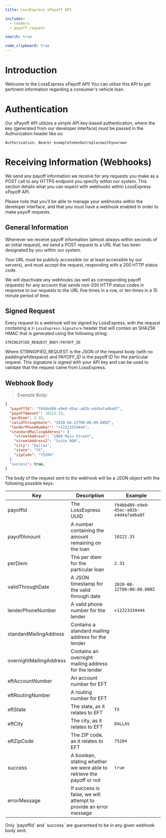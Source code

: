 ```yaml
---
title: LossExpress xPayoff API

includes:
  - lenders
  - payoff_request

search: true

code_clipboard: true
---
```


# Introduction

Welcome to the LossExpress xPayoff API! You can utilize this API to get pertinent information regarding a consumer's vehicle loan.

# Authentication

Our xPayoff API utilizes a simple API key-based authentication, where the key (generated from our developer interface) must be passed in the Authorization header like so:

`Authorization: Bearer exampletokenbutreplacewithyourown`

# Receiving Information (Webhooks)

We send any payoff information we receive for any requests you make as a POST call to any HTTPS endpoint you specify within our system. This section details what you can expect with webhooks within LossExpress xPayoff API.

Please note that you'll be able to manage your webhooks within the developer interface, and that you _must_ have a webhook enabled in order to make payoff requests.

## General Information

Whenever we receive payoff information (almost always within seconds of an initial request), we send a POST request to a URL that has been designated by you within our system.

Your URL must be publicly accessible (or at least accessible by our servers), and must accept the request, responding with a 200 HTTP status code.

We will deactivate any webhooks (as well as corresponding payoff requests) for any account that sends non-200 HTTP status codes in response to our requests to the URL five times in a row, or ten times in a 15 minute period of time.

## Signed Request

Every request to a webhook will be signed by LossExpress, with the request containing a `X-LossExpress-Signature` header that will contain an SHA256 HMAC that is generated using the following string:

`STRINGIFIED_REQUEST_BODY:PAYOFF_ID`

Where STRINGIFIED_REQUEST is the JSON of the request body (with no padding/whitespace) and PAYOFF_ID is the payoff ID for the particular request. This signature is signed with your API key and can be used to validate that the request came from LossExpress.

## Webhook Body

> Example Body:

```json
{
  "payoffId": "f94bbd89-e9e0-45ac-a02b-e4d4afad6a8f",
  "payoffAmount": 10222.33,
  "perDiem": 2.33,
  "validThroughDate": "2020-08-22T00:00:00.000Z",
  "lenderPhoneNumber": "+12223334444",
  "standardMailingAddress": {
    "streetAddress": "1000 Main Street",
    "streetAddress2": "Suite 900",
    "city": "Dallas",
    "state": "TX",
    "zipCode": "75204"
  }
  "success": true,
}
```

The body of the request sent to the webhook will be a JSON object with the following possible keys:

Key  | Description | Example
---- | ----------- | -------
payoffId | The LossExpress UUID | `f94bbd89-e9e0-45ac-a02b-e4d4afad6a8f`
payoffAmount | A number containing the amount remaining on the loan | `10222.33`
perDiem | The per diem for the particular loan | `2.33`
validThroughDate | A JSON timestamp for the valid through date | `2020-08-22T00:00:00.000Z`
lenderPhoneNumber | A valid phone number for the lender | `+12223334444`
standardMailingAddress | Contains a standard mailing address for the lender |
overnightMailingAddress | Contains an overnight mailing address for the lender |
eftAccountNumber | An account number for EFT |
eftRoutingNumber | A routing number for EFT |
eftState | The state, as it relates to EFT | `TX`
eftCity | The city, as it relates to EFT | `DALLAS`
eftZipCode | The ZIP code, as it relates to EFT | `75204`
success | A boolean, stating whether we were able to retrieve the payoff or not | `true`
errorMessage | If success is false, we will attempt to provide an error message

<aside class="notice">
  Only `payoffId` and `success` are guaranteed to be in any given webhook body sent.
</aside>